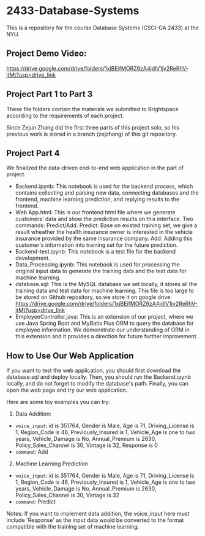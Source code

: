 # 2433-Database-Systems
This is a repository for the course Database Systems (CSCI-GA 2433) at the NYU.

## Project Demo Video: 
https://drive.google.com/drive/folders/1xjBEifMORZ6zA4jdlV1jv2ReRhV-jtMt?usp=drive_link

## Project Part 1 to Part 3
These file folders contain the materials we submitted to Brightspace according to the requirements of each project.

Since Zejun Zhang did the first three parts of this project solo, so his previous work is stored in a branch (zejzhang) of this git repository. 

## Project Part 4
We finalized the data-driven end-to-end web application in the part of project.

- Backend.ipynb: This notebook is used for the backend process, which contains collecting and parsing new data, connecting databases and the frontend, machine learning prediction, and replying results to the frontend.
- Web App.html: This is our frontend html file where we generate customers' data and show the prediction results on this interface. Two commands: Predict/Add. Predict: Base on existed training set, we give a result wheather the health insurance owner is interested in the vehicle insurance provided by the same insurance company. Add: Adding this customer's information into training set for the future prediction.
- Backend-test.ipynb: This notebook is a test file for the backend development.
- Data_Processing.ipynb: This notebook is used for processing the original input data to generate the training data and the test data for machine learning.
- database.sql: This is the MySQL database we set locally, it stores all the training data and test data for machine learning. This file is too large to be stored on Github repository, so we store it on google drive: https://drive.google.com/drive/folders/1xjBEifMORZ6zA4jdlV1jv2ReRhV-jtMt?usp=drive_link
- EmployeeController.java: This is an extension of our project, where we use Java Spring Boot and MyBatis Plus ORM to query the database for employee information. We demonstrate our understanding of ORM in this extension and it provides a direction for future further improvement.

## How to Use Our Web Application
If you want to test the web application, you should first download the database.sql and deploy locally. Then, you should run the Backend.ipynb locally, and do not forget to modify the database's path. Finally, you can open the web page and try our web application.

Here are some toy examples you can try:

1. Data Addition:
- `voice_input`: id is 351764, Gender is Male, Age is 71, Driving_License is 1, Region_Code is 46, Previously_Insured is 1, Vehicle_Age is one to two years, Vehicle_Damage is No, Annual_Premium is 2630, Policy_Sales_Channel is 30, Vintage is 32, Response is 0
- `command`: Add

2. Machine Learning Prediction
-  `voice_input`: id is 351764, Gender is Male, Age is 71, Driving_License is 1, Region_Code is 46, Previously_Insured is 1, Vehicle_Age is one to two years, Vehicle_Damage is No, Annual_Premium is 2630, Policy_Sales_Channel is 30, Vintage is 32
- `command`: Predict

Notes: If you want to implement data addition, the voice_input here must include 'Response' as the input data would be converted to the format compatible with the training set of machine learning.
